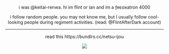 

<p align="center">
i was @keitai-renwa. hi im flint or ian and im a ƒяєαкatron 4000
</p>

</p>
<p align="center">
i follow random people. you may not know me, but I usually follow cool-looking people during regiment activities. (read: @FlintAfterDark account)
</p>

***

<p align="center">
read this https://bundlrs.cc/netsu-ijou
</p>

<p align="center">
<img src="https://files.catbox.moe/dbkvxh.png" />
</p>
